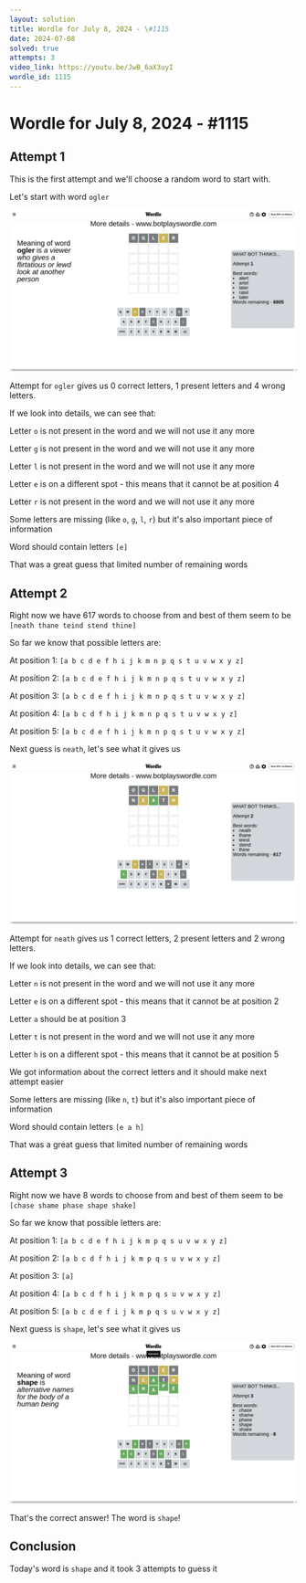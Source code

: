 ```yaml
---
layout: solution
title: Wordle for July 8, 2024 - \#1115
date: 2024-07-08
solved: true
attempts: 3
video_link: https://youtu.be/JwB_6aX3uyI
wordle_id: 1115
---
```


# Wordle for July 8, 2024 - \#1115

## Attempt 1

This is the first attempt and we'll choose a random word to start with.

Let's start with word `ogler`

![Attempt 1](2024-07-08/attempt-1.png)

Attempt for `ogler` gives us 0 correct letters, 1 present letters and 4 wrong letters.

If we look into details, we can see that:

Letter `o` is not present in the word and we will not use it any more

Letter `g` is not present in the word and we will not use it any more

Letter `l` is not present in the word and we will not use it any more

Letter `e` is on a different spot - this means that it cannot be at position 4

Letter `r` is not present in the word and we will not use it any more

Some letters are missing (like `o`, `g`, `l`, `r`) but it's also important piece of information

Word should contain letters `[e]`

That was a great guess that limited number of remaining words



## Attempt 2

Right now we have 617 words to choose from and best of them seem to be `[neath thane teind stend thine]`

So far we know that possible letters are:

At position 1: `[a b c d e f h i j k m n p q s t u v w x y z]`

At position 2: `[a b c d e f h i j k m n p q s t u v w x y z]`

At position 3: `[a b c d e f h i j k m n p q s t u v w x y z]`

At position 4: `[a b c d f h i j k m n p q s t u v w x y z]`

At position 5: `[a b c d e f h i j k m n p q s t u v w x y z]`

Next guess is `neath`, let's see what it gives us

![Attempt 2](2024-07-08/attempt-2.png)

Attempt for `neath` gives us 1 correct letters, 2 present letters and 2 wrong letters.

If we look into details, we can see that:

Letter `n` is not present in the word and we will not use it any more

Letter `e` is on a different spot - this means that it cannot be at position 2

Letter `a` should be at position 3

Letter `t` is not present in the word and we will not use it any more

Letter `h` is on a different spot - this means that it cannot be at position 5

We got information about the correct letters and it should make next attempt easier

Some letters are missing (like `n`, `t`) but it's also important piece of information

Word should contain letters `[e a h]`

That was a great guess that limited number of remaining words



## Attempt 3

Right now we have 8 words to choose from and best of them seem to be `[chase shame phase shape shake]`

So far we know that possible letters are:

At position 1: `[a b c d e f h i j k m p q s u v w x y z]`

At position 2: `[a b c d f h i j k m p q s u v w x y z]`

At position 3: `[a]`

At position 4: `[a b c d f h i j k m p q s u v w x y z]`

At position 5: `[a b c d e f i j k m p q s u v w x y z]`

Next guess is `shape`, let's see what it gives us

![Attempt 3](2024-07-08/attempt-3.png)

That's the correct answer! The word is `shape`!

## Conclusion

Today's word is `shape` and it took 3 attempts to guess it

